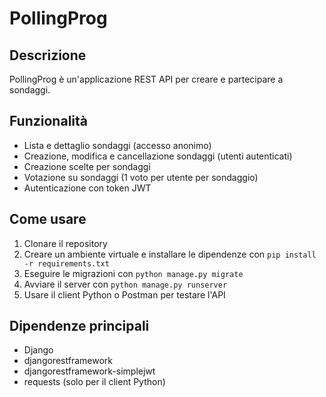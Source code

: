 # PollingProg

## Descrizione
PollingProg è un'applicazione REST API per creare e partecipare a sondaggi.

## Funzionalità
- Lista e dettaglio sondaggi (accesso anonimo)
- Creazione, modifica e cancellazione sondaggi (utenti autenticati)
- Creazione scelte per sondaggi
- Votazione su sondaggi (1 voto per utente per sondaggio)
- Autenticazione con token JWT

## Come usare
1. Clonare il repository
2. Creare un ambiente virtuale e installare le dipendenze con `pip install -r requirements.txt`
3. Eseguire le migrazioni con `python manage.py migrate`
4. Avviare il server con `python manage.py runserver`
5. Usare il client Python o Postman per testare l'API

## Dipendenze principali
- Django
- djangorestframework
- djangorestframework-simplejwt
- requests (solo per il client Python)
